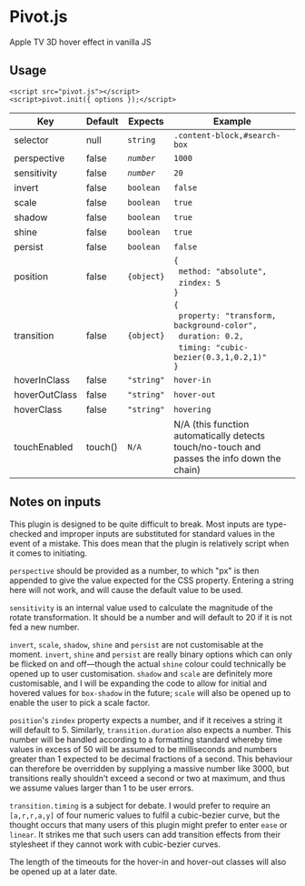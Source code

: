 Pivot.js
=========
Apple TV 3D hover effect in vanilla JS

Usage
-----
    <script src="pivot.js"></script>
    <script>pivot.init({ options });</script>

Key           |     Default     |  Expects           | Example
--------------|-----------------|--------------------|--------------------------
selector      |     null        | `string`           | `.content-block,#search-box`
perspective   |     false       | *`number`*         | `1000`
sensitivity   |     false       | *`number`*         | `20`
invert        |     false       | `boolean`          | `false`
scale         |     false       | `boolean`          | `true`
shadow        |     false       | `boolean`          | `true`
shine         |     false       | `boolean`          | `true`
persist       |     false       | `boolean`          | `false`
position      |     false       | `{object}`         | `{`<br>&nbsp;&nbsp;`method: "absolute",`<br>&nbsp;&nbsp;`zindex: 5`<br>`}`
transition    |     false       | `{object}`         | `{`<br>&nbsp;&nbsp;`property: "transform, background-color",`<br>&nbsp;&nbsp;`duration: 0.2,`<br>&nbsp;&nbsp;`timing: "cubic-bezier(0.3,1,0.2,1)"`<br>`}`
hoverInClass  |     false       | `"string"`         | `hover-in`
hoverOutClass |     false       | `"string"`         | `hover-out`
hoverClass    |     false       | `"string"`         | `hovering`
touchEnabled  |     touch()     | `N/A`              | N/A (this function automatically detects touch/no-touch and passes the info down the chain)

Notes on inputs
---------------
This plugin is designed to be quite difficult to break. Most inputs are type-checked and improper inputs are substituted for standard values in the event of a mistake. This does mean that the plugin is relatively script when it comes to initiating.

`perspective` should be provided as a number, to which "px" is then appended to give the value expected for the CSS property. Entering a string here will not work, and will cause the default value to be used.

`sensitivity` is an internal value used to calculate the magnitude of the rotate transformation. It should be a number and will default to 20 if it is not fed a new number.

`invert`, `scale`, `shadow`, `shine` and `persist` are not customisable at the moment. `invert`, `shine` and `persist` are really binary options which can only be flicked on and off&mdash;though the actual `shine` colour could technically be opened up to user customisation. `shadow` and `scale` are definitely more customisable, and I will be expanding the code to allow for initial and hovered values for `box-shadow` in the future; `scale` will also be opened up to enable the user to pick a scale factor.

`position`'s `zindex` property expects a number, and if it receives a string it will default to 5. Similarly, `transition.duration` also expects a number. This number will be handled according to a formatting standard whereby time values in excess of 50 will be assumed to be milliseconds and numbers greater than 1 expected to be decimal fractions of a second. This behaviour can therefore be overridden by supplying a massive number like 3000, but transitions really shouldn't exceed a second or two at maximum, and thus we assume values larger than 1 to be user errors.

`transition.timing` is a subject for debate. I would prefer to require an `[a,r,r,a,y]` of four numeric values to fulfil a cubic-bezier curve, but the thought occurs that many users of this plugin might prefer to enter `ease` or `linear`. It strikes me that such users can add transition effects from their stylesheet if they cannot work with cubic-bezier curves.

The length of the timeouts for the hover-in and hover-out classes will also be opened up at a later date.
